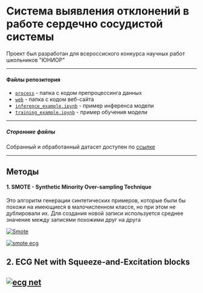 # Система выявления отклонений в работе сердечно сосудистой системы

<p>Проект был разработан для всероссиского конкурса научных работ школьников "ЮНИОР"</p>

---

#### Файлы репозитория

* [```process```](https://github.com/XXXM1R0XXX/final2/tree/b2c27b43e21dbc5ec4dfeceb6c71d734852672b9/process "перейти в папку") - папка с кодом препроцессинга данных
* [```web```](https://github.com/XXXM1R0XXX/final2/tree/dcd84f38b0393c7fe9dec1a7e1064d3fa53e2e5a/web "перейти в папку") - папка с кодом веб-сайта
* [```inference_example.ipynb```](https://github.com/XXXM1R0XXX/final2/blob/dcd84f38b0393c7fe9dec1a7e1064d3fa53e2e5a/inference_example.ipynb "перейти в файл") - пример инференса модели
* [```training_example.ipynb```](https://github.com/XXXM1R0XXX/final2/blob/dcd84f38b0393c7fe9dec1a7e1064d3fa53e2e5a/training_example.ipynb "перейти в файл") - пример обучения модели

---

##### Сторонние файлы

Собранный и обработанный датасет доступен по <a href="https://drive.google.com/file/d/1Rt0I7Svrx77tFMCsNubEQ-cDY8hD-iCk/view?usp=drive_linkk">ссылке<a/>

---
## Методы
#### 1. SMOTE - Synthetic Minority Over-sampling Technique
Это алгоритм генерации синтетических примеров, которые были бы похожи на имеющиеся в малочисленном классе, но при этом не дублировали их. Для создания новой записи используется среднее значение между записями похожими друг на друга

[![Smote](https://dataknowsall.com/hs-fs/hubfs/imbalanced.png?width=800&height=350&name=imbalanced.png)](https://dataknowsall.com/hs-fs/hubfs/imbalanced.png?width=800&height=350&name=imbalanced.png)

[![smote ecg](https://i.ibb.co/72ZsqfT/image.png)](https://i.ibb.co/72ZsqfT/image.png)

## 2. ECG Net with Squeeze-and-Excitation blocks
[![ecg net](https://i.ibb.co/dD3v41F/ecg.png "ecg net")](https://i.ibb.co/dD3v41F/ecg.png "ecg net")
---
